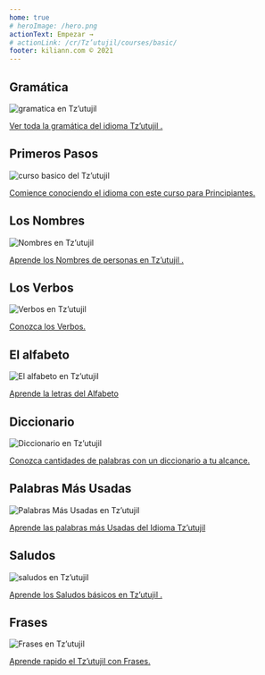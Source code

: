 ```yaml
---
home: true
# heroImage: /hero.png
actionText: Empezar →
# actionLink: /cr/Tz’utujil/courses/basic/
footer: kiliann.com © 2021 
---
```


<div class="features">
  <div class="feature">
    <h2>Gramática </h2>
    <img src="/home/grammar.jpg" alt="gramatica en Tz’utujil	">
    <p><a href="/gt/tzj/grammar/guide/">Ver toda la gramática del idioma Tz’utujil	.</a></p>
  </div>
  <div class="feature">
    <h2>Primeros Pasos</h2>
    <img src="/home/courses.jpg" alt="curso basico del Tz’utujil	">
    <p><a href="/gt/tzj/courses/basic/">Comience conociendo el idioma con este curso para Principiantes.</a></p>
  </div>
  <div class="feature">
    <h2>Los Nombres</h2>
    <img src="/home/people.jpg" alt="Nombres en Tz’utujil	">
    <p><a href="/gt/tzj/vocabulary/people/">Aprende los Nombres de personas en Tz’utujil	.</a></p>
  </div>
   <div class="feature">
    <h2>Los Verbos </h2>
    <img src="/home/verbs.png" alt="Verbos en Tz’utujil	">
    <p><a href="/gt/tzj/grammar/verbs/">Conozca los Verbos.</a></p>
  </div>
  <div class="feature">
    <h2>El alfabeto</h2>
    <img src="/home/alphabet.jpg" alt="El alfabeto en Tz’utujil	">
    <p><a href="/gt/tzj/grammar/alphabet/">Aprende la letras del Alfabeto</a></p>
  </div>
     <div class="feature">
    <h2>Diccionario</h2>
    <img src="/home/dictionary.jpg" alt="Diccionario en Tz’utujil	">
    <p><a href="/gt/tzj/dictionary/">Conozca cantidades de palabras con un diccionario a tu alcance.</a></p>
  </div>
  <div class="feature">
    <h2>Palabras Más Usadas</h2>
    <img src="/home/more_used.jpg" alt="Palabras Más Usadas en Tz’utujil	">
    <p><a href="/gt/tzj/vocabulary/more_used/">Aprende las palabras más Usadas del Idioma Tz’utujil	</a></p>
  </div>
    <div class="feature">
    <h2>Saludos</h2>
    <img src="/home/greetings.jpg" alt="saludos en Tz’utujil	">
    <p><a href="/gt/tzj/vocabulary/greetings/">Aprende los Saludos básicos en Tz’utujil	.</a></p>
  </div>
   <div class="feature">
    <h2>Frases</h2>
    <img src="/home/phrases.jpg" alt="Frases en Tz’utujil	">
    <p><a href="/gt/tzj/vocabulary/phrases/">Aprende rapido el Tz’utujil	 con Frases.</a></p>
  </div>
</div>

<!-- <counter/> -->